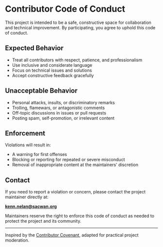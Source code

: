 # Contributor Code of Conduct

This project is intended to be a safe, constructive space for collaboration and technical improvement. By participating, you agree to uphold this code of conduct.

## Expected Behavior
- Treat all contributors with respect, patience, and professionalism
- Use inclusive and considerate language
- Focus on technical issues and solutions
- Accept constructive feedback gracefully

## Unacceptable Behavior
- Personal attacks, insults, or discriminatory remarks
- Trolling, flamewars, or antagonistic comments
- Off-topic discussions in issues or pull requests
- Posting spam, self-promotion, or irrelevant content

## Enforcement
Violations will result in:
- A warning for first offenses
- Blocking or reporting for repeated or severe misconduct
- Removal of inappropriate content at the maintainers' discretion

## Contact
If you need to report a violation or concern, please contact the project maintainer directly at:

**kenn.nelan@sacwan.org**

Maintainers reserve the right to enforce this code of conduct as needed to protect the project and its community.

---

Inspired by the [Contributor Covenant](https://www.contributor-covenant.org/), adapted for practical project moderation.
